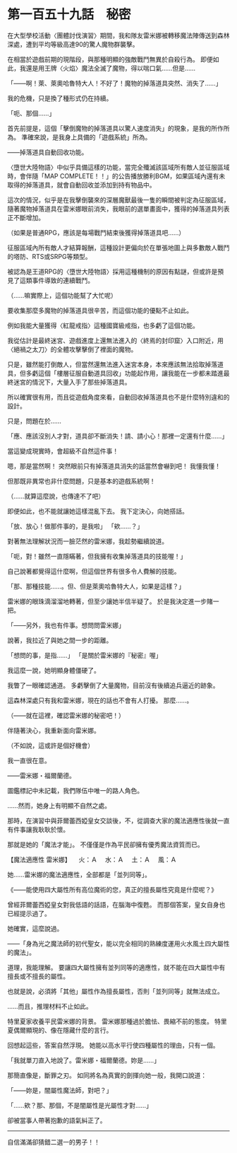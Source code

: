 # 第一百五十九話　秘密

在大型學校活動〈團體討伐演習〉期間，我和隊友雷米娜被轉移魔法陣傳送到森林深處，遭到平均等級高達90的驚人魔物群襲擊。

在相當於遊戲前期的現階段，與那種明顯的強敵戰鬥無異於自殺行為。
即便如此，我還是用王牌〈火焰〉魔法全滅了魔物，得以喘口氣……但是……

「――啊！萊、萊奧哈魯特大人！不好了！魔物的掉落道具突然、消失了……」

我的危機，只是換了種形式仍在持續。

「呃、那個……」

首先前提是，這個「擊倒魔物的掉落道具以驚人速度消失」的現象，是我的所作所為。
準確來說，是我身上具備的「遊戲系統」所為。

――掉落道具自動回收功能。

〈墮世大陸物語〉中似乎具備這樣的功能，當完全殲滅該區域所有敵人並征服區域時，會伴隨「MAP COMPLETE！！」的公告播放勝利BGM，如果區域內還有未取得的掉落道具，就會自動回收並添加到持有物品中。

這次的情況，似乎是在我擊倒襲來的深層魔獸最後一隻的瞬間被判定為征服區域，隨著魔物掉落道具在雷米娜眼前消失，我眼前的選單畫面中，獲得的掉落道具列表正不斷增加。

（如果是普通RPG，應該是每場戰鬥結束後獲得掉落道具吧……）

征服區域內所有敵人才結算報酬，這種設計更偏向於在單張地圖上與多數敵人戰鬥的塔防、RTS或SRPG等類型。

被認為是王道RPG的〈墮世大陸物語〉採用這種機制的原因有點謎，但或許是預見了這類事件導致的連續戰鬥。

（……嘛實際上，這個功能幫了大忙呢）

要收集那麼多魔物的掉落道具很辛苦，而這個功能的優點不止如此。

例如我能大量獲得〈紅龍戒指〉這種國寶級戒指，也多虧了這個功能。

我從估計是最終迷宮、遊戲進度上還無法進入的〈終焉的封印窟〉入口附近，用〈絕禍之太刀〉的全體攻擊擊倒了裡面的魔物。

只是，雖然能打倒敵人，但當然還無法進入迷宮本身，本來應該無法拾取掉落道具，但多虧這個「樓層征服自動道具回收」功能起作用，讓我能在一步都未踏進最終迷宮的情況下，大量入手了那些掉落道具。

所以確實很有用，而且從遊戲角度來看，自動回收掉落道具也不是什麼特別違和的設計。

只是，問題在於……

「應、應該沒別人才對，道具卻不斷消失！請、請小心！那裡一定還有什麼……」

當這變成現實時，會超級不自然這件事！

嗯，那是當然啊！
突然眼前只有掉落道具消失的話當然會嚇到吧！
我懂我懂！

但那既非異常也非什麼問題，只是基本的遊戲系統啊！

（……就算這麼說，也傳達不了吧）

即便如此，也不能就讓她這樣混亂下去。
我下定決心，向她搭話。

「放、放心！做那件事的，是我啦」
「欸……？」

對著無法理解狀況而一臉茫然的雷米娜，我趁勢繼續說道。

「呃，對！雖然一直隱瞞著，但我擁有收集掉落道具的技能喔！」

自己說著都覺得這什麼啊，但這個世界有很多令人費解的技能。

「那、那種技能……。但、但是萊奧哈魯特大人，如果是這樣？」

雷米娜的眼珠滴溜溜地轉著，但至少讓她半信半疑了。
於是我決定進一步賭一把。

「――另外，我也有件事。想問問雷米娜」

說著，我拉近了與她之間一步的距離。

「想問的事，是指……」
「是關於雷米娜的『秘密』喔」

我這麼一說，她明顯身體僵硬了。

我瞥了一眼確認通道。
多虧擊倒了大量魔物，目前沒有後續追兵逼近的跡象。

這森林深處只有我和雷米娜，現在的話也不會有人打擾。
那麼……。

（――就在這裡，確認雷米娜的秘密吧！）

伴隨著決心，我重新面向雷米娜。

（不如說，這或許是個好機會）

我一直很在意。

――雷米娜・福爾蘭德。

圖鑑標記中未記載，我們隊伍中唯一的路人角色。

……然而，她身上有明顯不自然之處。

那時，在演習中與菲爾蕾西婭皇女交談後，不，從調查大家的魔法適應性後就一直有件事讓我耿耿於懷。

那就是她的「魔法才能」。
不僅僅是作為平民卻擁有優秀魔法資質而已。

【魔法適應性 雷米娜】
　火：Ａ
　水：Ａ
　土：Ａ
　風：Ａ

她……雷米娜的魔法適應性，全部都是「並列同等」。

《――能使用四大屬性所有高位魔術的您，真正的擅長屬性究竟是什麼呢？》

曾經菲爾蕾西婭皇女對我低語的話語，在腦海中復甦。
而那個答案，皇女自身也已經提示過了。

她確實，這麼說過。

――「身為光之魔法師的初代聖女，能以完全相同的熟練度運用火水風土四大屬性的魔法」。

道理，我能理解。
要讓四大屬性擁有並列同等的適應性，就不能在四大屬性中有擅長或不擅長的屬性。

也就是說，必須將「其他」屬性作為擅長屬性，否則「並列同等」就無法成立。

……而且，推理材料不止如此。

特里夏家收養平民雷米娜的背景。
雷米娜那種過於膽怯、畏縮不前的態度。
特里夏偶爾顯現的、像在隱藏什麼的言行。

回想起這些，答案自然浮現。
她能以高水平行使四種屬性的理由，只有一個。

「我就單刀直入地說了。雷米娜・福爾蘭德。妳是……」

那簡直像是，斷罪之刃。
如同將名為真實的劍揮向她一般，我開口說道：

「――妳是，闇屬性魔法師，對吧？」

「……欸？那、那個，不是闇屬性是光屬性才對……」

卻被當事人帶著抱歉的語氣糾正了。

---

自信滿滿卻猜錯二選一的男子！！